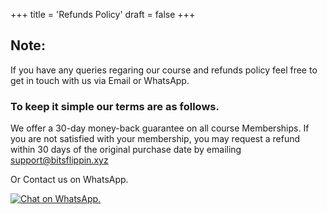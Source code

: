 +++
title = 'Refunds Policy'
draft = false
+++

## Note:

If you have any queries regaring our course and refunds policy feel free to get in touch with us via Email or WhatsApp.

### To keep it simple our terms are as follows.

We offer a 30-day money-back guarantee on all course Memberships. If you are not satisfied with your membership, you may request a refund within 30 days of the original purchase date by emailing support@bitsflippin.xyz

Or Contact us on WhatsApp.

[![Chat on WhatsApp.](/images/WhatsAppButtonGreenSmall)](https://wa.me/918866015116)

